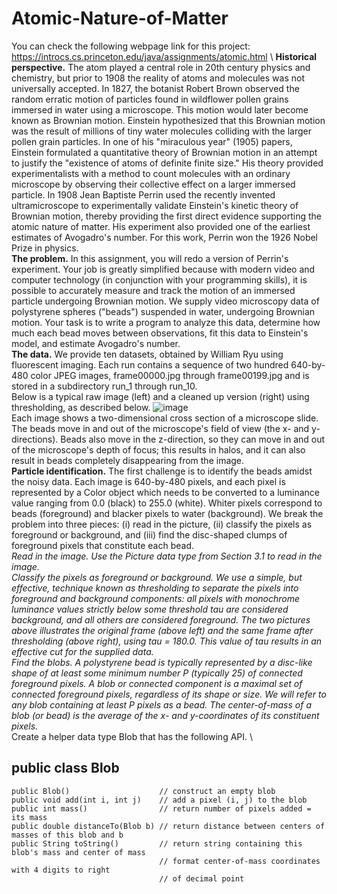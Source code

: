 # Atomic-Nature-of-Matter
You can check the following webpage link for this project:\
https://introcs.cs.princeton.edu/java/assignments/atomic.html \\
**Historical perspective.** The atom played a central role in 20th century physics and chemistry, but prior to 1908 the reality of atoms and molecules was not universally accepted. In 1827, the botanist Robert Brown observed the random erratic motion of particles found in wildflower pollen grains immersed in water using a microscope. This motion would later become known as Brownian motion. Einstein hypothesized that this Brownian motion was the result of millions of tiny water molecules colliding with the larger pollen grain particles. In one of his "miraculous year" (1905) papers, Einstein formulated a quantitative theory of Brownian motion in an attempt to justify the "existence of atoms of definite finite size." His theory provided experimentalists with a method to count molecules with an ordinary microscope by observing their collective effect on a larger immersed particle. In 1908 Jean Baptiste Perrin used the recently invented ultramicroscope to experimentally validate Einstein's kinetic theory of Brownian motion, thereby providing the first direct evidence supporting the atomic nature of matter. His experiment also provided one of the earliest estimates of Avogadro's number. For this work, Perrin won the 1926 Nobel Prize in physics.\
**The problem.** In this assignment, you will redo a version of Perrin's experiment. Your job is greatly simplified because with modern video and computer technology (in conjunction with your programming skills), it is possible to accurately measure and track the motion of an immersed particle undergoing Brownian motion. We supply video microscopy data of polystyrene spheres ("beads") suspended in water, undergoing Brownian motion. Your task is to write a program to analyze this data, determine how much each bead moves between observations, fit this data to Einstein's model, and estimate Avogadro's number.\
**The data.**  We provide ten datasets, obtained by William Ryu using fluorescent imaging. Each run contains a sequence of two hundred 640-by-480 color JPEG images, frame00000.jpg through frame00199.jpg and is stored in a subdirectory run_1 through run_10.\
 Below is a typical raw image (left) and a cleaned up version (right) using thresholding, as described below.
![image](https://github.com/Zahramalaki/Atomic-Nature-of-Matter/assets/120048692/0ccb46e0-f8a5-42bd-b253-d5b2f6431c01)\
Each image shows a two-dimensional cross section of a microscope slide. The beads move in and out of the microscope's field of view (the x- and y-directions). Beads also move in the z-direction, so they can move in and out of the microscope's depth of focus; this results in halos, and it can also result in beads completely disappearing from the image.\
**Particle identification.** The first challenge is to identify the beads amidst the noisy data. Each image is 640-by-480 pixels, and each pixel is represented by a Color object which needs to be converted to a luminance value ranging from 0.0 (black) to 255.0 (white). Whiter pixels correspond to beads (foreground) and blacker pixels to water (background). We break the problem into three pieces: (i) read in the picture, (ii) classify the pixels as foreground or background, and (iii) find the disc-shaped clumps of foreground pixels that constitute each bead.\
_Read in the image. Use the Picture data type from Section 3.1 to read in the image._ \
_Classify the pixels as foreground or background. We use a simple, but effective, technique known as thresholding to separate the pixels into foreground and background components: all pixels with monochrome luminance values strictly below some threshold tau are considered background, and all others are considered foreground. The two pictures above illustrates the original frame (above left) and the same frame after thresholding (above right), using tau = 180.0. This value of tau results in an effective cut for the supplied data._ \
_Find the blobs. A polystyrene bead is typically represented by a disc-like shape of at least some minimum number P (typically 25) of connected foreground pixels. A blob or connected component is a maximal set of connected foreground pixels, regardless of its shape or size. We will refer to any blob containing at least P pixels as a bead. The center-of-mass of a blob (or bead) is the average of the x- and y-coordinates of its constituent pixels._ \
Create a helper data type Blob that has the following API. \
## public class Blob
```
public Blob()                    // construct an empty blob
public void add(int i, int j)    // add a pixel (i, j) to the blob
public int mass()                // return number of pixels added = its mass
public double distanceTo(Blob b) // return distance between centers of masses of this blob and b
public String toString()         // return string containing this blob's mass and center of mass
                                 // format center-of-mass coordinates with 4 digits to right
                                 // of decimal point
```

